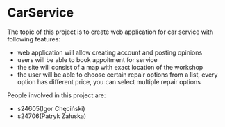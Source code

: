 # CarService

The topic of this project is to create web application
for car service with following features:

* web application will allow creating account and posting opinions
* users will be able to book appoitment for service
* the site will consist of a map with exact location of the workshop
* the user will be able to choose certain repair options from a list, every option has different price, you can select multiple repair options

People involved in this project are: 

* s24605(Igor Chęciński)
* s24706(Patryk Załuska)
